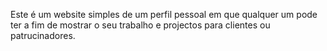 Este é um website simples de um perfil pessoal em que qualquer um pode ter a fim de mostrar o seu trabalho e projectos para clientes ou patrucinadores.